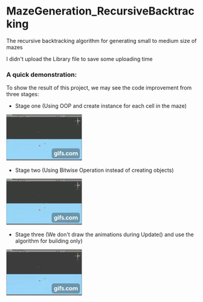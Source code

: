 # MazeGeneration_RecursiveBacktracking
The recursive backtracking algorithm for generating small to medium size of mazes

I didn't upload the Library file to save some uploading time

### A quick demonstration:
To show the result of this project, we may see the code improvement from three stages:

* Stage one (Using OOP and create instance for each cell in the maze)

![Slowest](Video_Demos/slowest.gif)

* Stage two (Using Bitwise Operation instead of creating objects)

![UsingBits](Video_Demos/usingBits.gif)

* Stage three (We don't draw the animations during Update() and use the algorithm for building only)

![WithoutDrawing](Video_Demos/withoutDrawing.gif)
